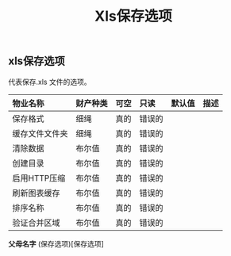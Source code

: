 ﻿---
title: Xls保存选项
second_title: Aspose.Cells Cloud Documen
type: docs
url: /zh/specification/model/xlssaveoptions/
description: Aspose.Cells 云模型规范：XlsSaveOptions。轻松处理 Excel 和其他电子表格文档，具有打开、生成、编辑、拆分、合并、比较和转换等功能
weight: 50
---
## **xls保存选项**

代表保存.xls 文件的选项。

|物业名称|财产种类|可空|只读|默认值|描述|
|:- |:- |:- |:- |:- |:- |
|保存格式|细绳|真的|错误的|||
|缓存文件文件夹|细绳|真的|错误的|||
|清除数据|布尔值|真的|错误的|||
|创建目录|布尔值|真的|错误的|||
|启用HTTP压缩|布尔值|真的|错误的|||
|刷新图表缓存|布尔值|真的|错误的|||
|排序名称|布尔值|真的|错误的|||
|验证合并区域|布尔值|真的|错误的|||

**父母名字** (保存选项)[保存选项]